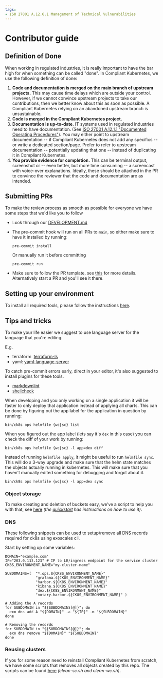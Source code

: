 ```yaml
---
tags:
- ISO 27001 A.12.6.1 Management of Technical Vulnerabilities
---
```

# Contributor guide

## Definition of Done

When working in regulated industries, it is really important to have the bar high for when something can be called "done". In Compliant Kubernetes, we use the following definition of done:

1. **Code and documentation is merged on the main branch of upstream projects.** This may cause time delays which are outside your control. However, if we cannot convince upstream projects to take our contributions, then we better know about this as soon as possible. A Compliant Kubernetes relying on an abandoned upstream branch is unsustainable.
2. **Code is merged in the Compliant Kubernetes project.**
3. **Documentation is up-to-date.** IT systems used in regulated industries need to have documentation. (See [ISO 27001 A.12.1.1 "Documented Operating Procedures"](https://www.isms.online/iso-27001/annex-a-12-operations-security/)).
You may either point to upstream documentation -- if Compliant Kubernetes does not add any specifics -- or write a dedicated section/page. Prefer to refer to upstream documentation -- potentially updating that one -- instead of duplicating it in Compliant Kubernetes.
4. **You provide evidence for completion.** This can be terminal output, screenshot or -- even better, but more time consuming -- a screencast with voice-over explanations. Ideally, these should be attached in the PR to convince the reviewer that the code and documentation are as intended.

## Submitting PRs

To make the review process as smooth as possible for everyone we have some steps that we'd like you to follow

* Look through our [DEVELOPMENT.md](https://github.com/elastisys/compliantkubernetes-apps/blob/main/DEVELOPMENT.md)

* The pre-commit hook will run on all PRs to `main`, so either make sure to have it installed by running:

    ```console
    pre-commit install
    ```

    Or manually run it before committing

    ```console
    pre-commit run
    ```

* Make sure to follow the PR template, see [this](https://raw.githubusercontent.com/elastisys/compliantkubernetes-apps/main/.github/pull_request_template.md) for more details.
  Alternatively start a PR and you'll see it there.

## Setting up your environment

To install all required tools, please follow the instructions [here](https://github.com/elastisys/compliantkubernetes-apps#requirements).

## Tips and tricks

To make your life easier we suggest to use language server for the language that you're editing.

E.g.

* terraform: [terraform-ls](https://github.com/hashicorp/terraform-ls)
* yaml: [yaml-language-server](https://github.com/redhat-developer/yaml-language-server)

To catch pre-commit errors early, direct in your editor, it's also suggested to install plugins for these tools.

* [markdownlint](https://github.com/markdownlint/markdownlint/)
* [shellcheck](https://github.com/koalaman/shellcheck/)

When developing and you only working on a single application it will be faster to only deploy that application instead of applying all charts.
This can be done by figuring out the app label for the application in question by running:

```console
bin/ck8s ops helmfile {wc|sc} list
```

When you figured out the app label (lets say it's `dex` in this case) you can check the diff of your work by running:

```console
bin/ck8s ops helmfile {wc|sc} -l app=dex diff
```

Instead of running `helmfile apply`, it might be useful to run `helmfile sync`.
This will do a 3-way upgrade and make sure that the helm state matches the objects actually running in kubernetes.
This will make sure that you haven't manually edited something for debugging and forgot about it.

```console
bin/ck8s ops helmfile {wc|sc} -l app=dex sync
```

### Object storage

To make creating and deletion of buckets easy, we've a script to help you with that, see [here](https://github.com/elastisys/compliantkubernetes-apps/tree/main/scripts/S3) *(the [quickstart](https://github.com/elastisys/compliantkubernetes-apps#quickstart) has instructions on how to use it)*.

### DNS

These following snippets can be used to setup/remove all DNS records required for ck8s using exoscales cli.

Start by setting up some variables:

```console
DOMAIN="example.com"
IP="203.0.113.123" # IP to LB/ingress endpoint for the service cluster
CK8S_ENVIRONMENT_NAME="my-cluster-name"

SUBDOMAINS=(  "*.ops.${CK8S_ENVIRONMENT_NAME}"
              "grafana.${CK8S_ENVIRONMENT_NAME}"
              "harbor.${CK8S_ENVIRONMENT_NAME}"
              "kibana.${CK8S_ENVIRONMENT_NAME}"
              "dex.${CK8S_ENVIRONMENT_NAME}"
              "notary.harbor.${CK8S_ENVIRONMENT_NAME}" )
```

```console
# Adding the A records
for SUBDOMAIN in "${SUBDOMAINS[@]}"; do
  exo dns add A "${DOMAIN}" -a "${IP}" -n "${SUBDOMAIN}"
done
```

```console
# Removing the records
for SUBDOMAIN in "${SUBDOMAINS[@]}"; do
  exo dns remove "${DOMAIN}" "${SUBDOMAIN}"
done
```

### Reusing clusters

If you for some reason need to reinstall Compliant Kubernetes from scratch, we have some scripts that removes all objects created by this repo.
The scripts can be found [here](https://github.com/elastisys/compliantkubernetes-apps/tree/main/scripts) *(clean-sc.sh and clean-wc.sh)*.
